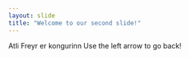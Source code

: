 ```yaml
---
layout: slide
title: "Welcome to our second slide!"
---
```

Atli Freyr er kongurinn
Use the left arrow to go back!
